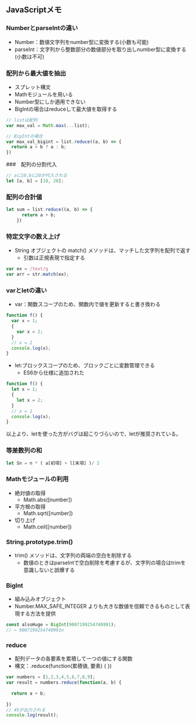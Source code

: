 ## JavaScriptメモ

### NumberとparseIntの違い
- Number：数値文字列をnumber型に変換する(小数も可能)
- parseInt：文字列から整数部分の数値部分を取り出しnumber型に変換する(小数は不可)

### 配列から最大値を抽出
- スプレット構文
- Mathモジュールを用いる
- Number型にしか適用できない
- BigIntの場合はreduceして最大値を取得する

```js
// listは配列
var max_val = Math.max(...list);

// BigIntの場合
var max_val_bigint = list.reduce((a, b) => {
  return a > b ? a : b;
})
```

###　配列の分割代入
```js
// aに10,bに20が代入される
let [a, b] = [10, 20];
```

### 配列の合計値
```js
let sum = list.reduce((a, b) => {
      return a + b;
    })
```

### 特定文字の数え上げ
- String オブジェクトの match() メソッドは、マッチした文字列を配列で返す
  -  引数は正規表現で指定する
```js
var ex = /text/g
var arr = str.match(ex);
```

### varとletの違い
- var：関数スコープのため、関数内で値を更新すると書き換わる
```js
function f() {
  var x = 1;
  {
    var x = 2;
  }
  // x = 2
  console.log(x);
}
```

- let:ブロックスコープのため、ブロックごとに変数管理できる
  - ES6から仕様に追加された
```js
function f() {
  let x = 1;
  {
    let x = 2;
  }
  // x = 1
  console.log(x);
}
```

以上より、letを使った方がバグは起こりづらいので、letが推奨されている。


### 等差数列の和
```js
let Sn = n * ( a[初項] + l[末項] )/ 2
```

### Mathモジュールの利用
- 絶対値の取得
  - Math.abs([number])
- 平方根の取得
  - Math.sqrt([number])
- 切り上げ
  - Math.ceil([number])

### String.prototype.trim()
- trim() メソッドは、文字列の両端の空白を削除する
  - 数値のときはparseIntで空白削除を考慮するが、文字列の場合はtrimを意識しないと誤爆する

### BigInt
- 組み込みオブジェクト
- Number.MAX_SAFE_INTEGER よりも大きな数値を信頼できるものとして表現する方法を提供

```js
const alsoHuge = BigInt(9007199254740991);
// ↪ 9007199254740991n
```

### reduce
- 配列データの各要素を累積して一つの値にする関数
- 構文：.reduce(function(累積値, 要素) { })

```js
var numbers = [1,2,3,4,5,6,7,8,9];
var result = numbers.reduce(function(a, b) {
 
  return a + b;
 
})
// 45が出力される
console.log(result);
```